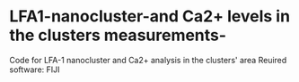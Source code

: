 # LFA1-nanocluster-and Ca2+ levels in the clusters measurements-
Code for LFA-1 nanocluster and Ca2+ analysis in the clusters' area
Reuired software: FIJI
